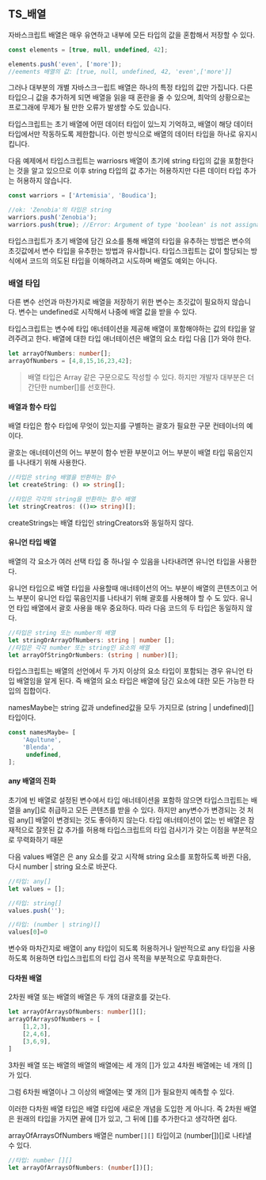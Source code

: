 ## TS_배열



자바스크립트 배열은 매우 유연하고 내부에 모든 타입의 값을 혼합해서 저장할 수 있다. 

```typescript
const elements = [true, null, undefined, 42];

elements.push('even', ['more']);
//eements 배열의 값: [true, null, undefined, 42, 'even',['more']]

```

그러나 대부분의 개별  자바스크ㅡ립트 배열은 하나의 특정 타입의 값만 가집니다. 다른 타입으ㅢ 값을 추가하게 되면 배열을 읽을 때 혼란을 줄 수 있으며, 최악의 상황으로는 프로그래에 무제가 될 만한 오류가 발생할 수도 있습니다.

타입스크립트는 초기 배열에 어떤 데이터 타입이 있느지 기억하고, 배열이 해당 데이터 타입에서만 작동하도록 제한합니다. 이런 방식으로 배열의 데이터 타입을 하나로 유지시킵니다.

다음 예제에서 타입스크립트는 warriosrs 배열이 초기에 string 타입의 값을 포함한다는 것을 알고 있으므로 이후 string 타입의 값 추가는 허용하지만 다른 데이터 타입 추가는 허용하지 않습니다.



```typescript
const warriors = ['Artemisia', 'Boudica'];

//ok: 'Zenobia'의 타입은 string
warriors.push('Zenobia');
warriors.push(true); //Error: Argument of type 'boolean' is not assignable to parameter of type 'string'
```

타입스크립트가 초기 배열에 담긴 요소를 통해 배열의 타입을 유추하는 방법은 변수의 초깃값에서 변수 타입을 유추한는 방법과 유사합니다. 타입스크립트는 값이 할당되는 방식에서 코드의 의도된 타입을 이해하려고 시도하며 배열도 예외는 아니다. 



### 배열 타입

다른 변수 선언과 마찬가지로 배열을 저장하기 위한 변수는 초깃값이 필요하지 않습니다. 변수는 undefined로 시작해서 나중에 배열 값을 받을 수 있다.

타입스크립트는 변수에 타입 애너테이션을 제공해 배열이 포함해야하는 값의 타입을 알려주려고 한다. 배열에 대한 타입 애너테이션은 배열의 요소 타입 다음 []가 와야 한다.

```typescript
let arrayOfNumbers: number[];
arrayOfNumbers = [4,8,15,16,23,42];

```

> 배열 타입은 Array<number> 같은 구문으로도 작성할 수 있다. 하지만 개발자 대부분은 더 간단한 number[]를 선호한다.



#### 배열과 함수 타입

배열 타입은 함수 타입에 무엇이 있는지를 구별하는 괄호가 필요한 구문 컨테이너의 예이다.

괄호는 애너테이션의 어느 부분이 함수 반환 부분이고 어느 부분이 배열 타입 묶음인지를 나나태기 위해 사용한다.

```typescript
//타입은 string 배열을 반환하는 함수
let createString: () => string[];

//타입은 각각의 string을 반환하는 함수 배열
let stringCreatros: (()=> string)[];
```

createStrings는 배열 타입인  stringCreators와 동일하지 않다.



#### 유니언 타입 배열

배열의 각 요소가 여러 선택 타입 중 하나일 수 있음을 나타내려면 유니언 타입을 사용한다.

유니언 타입으로 배열 타입을 사용할때 애너테이션의 어느 부분이 배열의 콘텐츠이고 어느 부분이 유니언 타입 묶음인지를 나타내기 위해 괄호를 사용해야 할 수 도 있다. 유니언 타입 배열에서 괄호 사용을 매우 중요하다. 따라 다음 코드의 두 타입은 동일하지 않다.

```typescript
//타입은 string 또는 number의 배열
let stringOrArrayOfNumbers: string | number [];
//타입은 각각 number 또는 string인 요소의 배열
let arrayOfStringOrNumbers: (string | number)[];
```

타입스크립트는 배열의 선언에서 두 가지 이상의 요소 타입이 포함되는 경우 유니언 타입 배열임을 알게 된다. 즉 배열의 요소 타입은 배열에 담긴 요소에 대한 모든 가능한 타입의 집합이다.



namesMaybe는 string 값과 undefined값을 모두 가지므로 (string | undefined)[] 타입이다.

```typescript
const namesMaybe= [
	'Aqultune',
	'Blenda',
	 undefined,
];

```



#### any 배열의 진화

초기에 빈 배열로 설정된 변수에서 타입 애너테이션을 포함하 않으면 타입스크립트는 배열을 any[]로 취급하고 모든 콘텐츠를 받을 수 있다. 하지만 any변수가 변경되는 것 처럼 any[] 배열이 변경되는 것도 좋아하지 않는다. 타입 애너테이션이 없는 빈 배열은 잠재적으로 잘못된 값 추가를 허용해 타입스크립트의 타입 검사기가 갖는 이점을 부분적으로 무력화하기 때문

다음 values 배열은 은  any 요소를 갖고 시작해 string 요소를 포함하도록 바뀐 다음, 다시 number | string 요소로 바꾼다.

```typescript
//타입: any[]
let values = [];

//타입: string[]
values.push('');

//타입: (number | string)[]
values[0]=0
```

변수와 마차간지로 배열이 any 타입이 되도록 허용하거나 일반적으로 any 타입을 사용하도록 허용하면 타입스크립트의 타입 검사 목적을 부분적으로 무효화한다.



#### 다차원 배열

2차원 배열 또는 배열의 배열은 두 개의 대괄호를 갖는다.

```typescript
let arrayOfArraysOfNumbers: number[][];
arrayOfArraysOfNumbers = [
	[1,2,3],
	[2,4,6],
	[3,6,9],
]
```

3차원 배열 또는 배열의 배열의 배열에는 세 개의 []가 있고 4차원 배열에는 네 개의 []가 있다. 

그럼 6차원 배열이나 그 이상의 배열에는 몇 개의 []가 필요한지 예측할 수 있다.

이러한 다차원 배열 타입은 배열 타입에 새로운 개념을 도입한 게 아니다. 즉 2차원 배열은 원래의 타입을 가지면 끝에 []가 있고, 그 뒤에 []를 추가한다고 생각하면 쉽다.

arrayOfArraysOfNumbers 배열은 number`[][]` 타입이고 (number[])[]로 나타낼 수 있다.

```typescript
//타입: number [][]
let arrayOfArraysOfNumbers: (number[])[];
```

